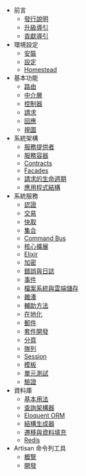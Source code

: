 - 前言
    - [發行說明](/docs/5.0/releases)
    - [升級導引](/docs/5.0/upgrade)
    - [貢獻導引](/docs/5.0/contributions)
- 環境設定
    - [安裝](/docs/5.0/installation)
    - [設定](/docs/5.0/configuration)
    - [Homestead](/docs/5.0/homestead)
- 基本功能
    - [路由](/docs/5.0/routing)
    - [中介層](/docs/5.0/middleware)
    - [控制器](/docs/5.0/controllers)
    - [請求](/docs/5.0/requests)
    - [回應](/docs/5.0/responses)
    - [視圖](/docs/5.0/views)
- 系統架構
    - [服務提供者](/docs/5.0/providers)
    - [服務容器](/docs/5.0/container)
    - [Contracts](/docs/5.0/contracts)
    - [Facades](/docs/5.0/facades)
    - [請求的生命週期](/docs/5.0/lifecycle)
    - [應用程式結構](/docs/5.0/structure)
- 系統服務
    - [認證](/docs/5.0/authentication)
    - [交易](/docs/5.0/billing)
    - [快取](/docs/5.0/cache)
    - [集合](/docs/5.0/collections)
    - [Command Bus](/docs/5.0/bus)
    - [核心擴展](/docs/5.0/extending)
    - [Elixir](/docs/5.0/elixir)
    - [加密](/docs/5.0/encryption)
    - [錯誤與日誌](/docs/5.0/errors)
    - [事件](/docs/5.0/events)
    - [檔案系統與雲端儲存](/docs/5.0/filesystem)
    - [雜湊](/docs/5.0/hashing)
    - [輔助方法](/docs/5.0/helpers)
    - [在地化](/docs/5.0/localization)
    - [郵件](/docs/5.0/mail)
    - [套件開發](/docs/5.0/packages)
    - [分頁](/docs/5.0/pagination)
    - [隊列](/docs/5.0/queues)
    - [Session](/docs/5.0/session)
    - [模板](/docs/5.0/templates)
    - [單元測試](/docs/5.0/testing)
    - [驗證](/docs/5.0/validation)
- 資料庫
    - [基本用法](/docs/5.0/database)
    - [查詢架構器](/docs/5.0/queries)
    - [Eloquent ORM](/docs/5.0/eloquent)
    - [結構生成器](/docs/5.0/schema)
    - [遷移與資料填充](/docs/5.0/migrations)
    - [Redis](/docs/5.0/redis)
- Artisan 命令列工具
    - [概覽](/docs/5.0/artisan)
    - [開發](/docs/5.0/commands)
